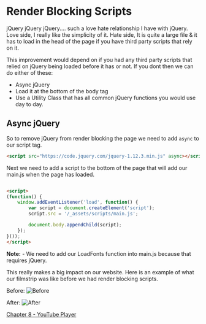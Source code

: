 # Render Blocking Scripts
jQuery jQuery jQuery.... such a love hate relationship I have with jQuery. Love side, I really like the simplicity of it. Hate side, It is quite a large file & it has to load in the head of the page if you have third party scripts that rely on it.

This improvement would depend on if you had any third party scripts that relied on jQuery being loaded before it has or not. If you dont then we can do either of these:

- Async jQuery
- Load it at the bottom of the body tag
- Use a Utility Class that has all common jQuery functions you would use day to day.

## Async jQuery

So to remove jQuery from render blocking the page we need to add `async` to our script tag.

```html
<script src="https://code.jquery.com/jquery-1.12.3.min.js" async></script>
```

Next we need to add a script to the bottom of the page that will add our main.js when the page has loaded.

```html

<script>
(function() {
	window.addEventListener('load', function() {
		var script = document.createElement('script');
		script.src = '/_assets/scripts/main.js';

		document.body.appendChild(script);
	});
}());
</script>

```

**Note:** - We need to add our LoadFonts function into main.js because that requires jQuery.

This really makes a big impact on our website. Here is an example of what our filmstrip was like before we had render blocking scripts.

Before:
![Before](https://raw.githubusercontent.com/code-mattclaffey/performance-kit/master/07-render-blocking-scripts/screenshots/render-blocking-scripts-before.png)


After:
![After](https://raw.githubusercontent.com/code-mattclaffey/performance-kit/master/07-render-blocking-scripts/screenshots/render-blocking-scripts-after.png)


[Chapter 8 - YouTube Player](https://github.com/code-mattclaffey/performance-kit/tree/master/08-youtube-player/readme.md)
